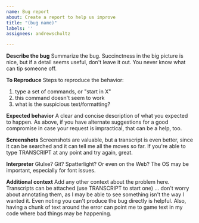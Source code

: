 ```yaml
---
name: Bug report
about: Create a report to help us improve
title: "(bug name)"
labels: ''
assignees: andrewschultz

---
```


**Describe the bug**
Summarize the bug. Succinctness in the big picture is nice, but if a detail seems useful, don't leave it out. You never know what can tip someone off.

**To Reproduce**
Steps to reproduce the behavior:
1. type a set of commands, or "start in X"
2. this command doesn't seem to work
3. what is the suspicious text/formatting?

**Expected behavior**
A clear and concise description of what you expected to happen. As above, if you have alternate suggestions for a good compromise in case your request is impractical, that can be a help, too.

**Screenshots**
Screenshots are valuable, but a transcript is even better, since it can be searched and it can tell me all the moves so far. If you're able to type TRANSCRIPT at any point and try again, great.

**Interpreter**
Glulxe? Git? Spatterlight? Or even on the Web?
The OS may be important, especially for font issues.

**Additional context**
Add any other context about the problem here. Transcripts can be attached (use TRANSCRIPT to start one) ... don't worry about annotating them, as I may be able to see something isn't the way I wanted it. Even noting you can't produce the bug directly is helpful. Also, having a chunk of text around the error can point me to game text in my code where bad things may be happening.
